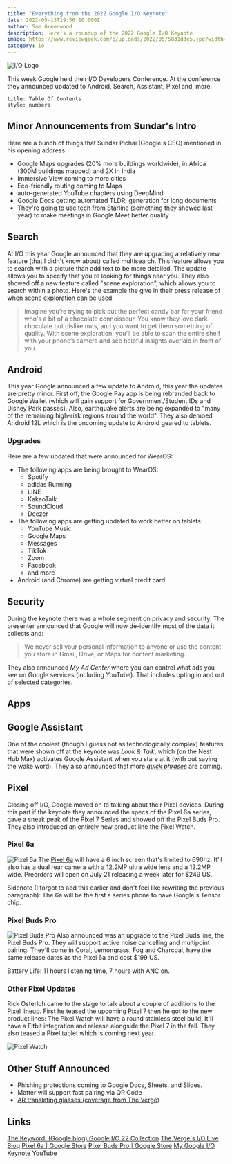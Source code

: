 ```yaml
---
title: "Everything from the 2022 Google I/O Keynote"
date: 2022-05-13T19:56:10.000Z
author: Sam Greenwood
description: Here's a roundup of the 2022 Google I/O Keynote
image: https://www.reviewgeek.com/p/uploads/2022/05/5831dde5.jpg?width=1200
category: io
---
```


![I/O Logo](https://www.reviewgeek.com/p/uploads/2022/05/5831dde5.jpg?width=1200)

This week Google held their I/O Developers Conference. At the conference they announced updated to Android, Search, Assistant, Pixel and, more.

```toc
title: Table Of Contents
style: numbers
```
## Minor Announcements from Sundar's Intro
Here are a bunch of things that Sundar Pichai (Google's CEO) mentioned in his opening address:
- Google Maps upgrades (20% more buildings worldwide), in Africa (300M buildings mapped) and 2X in India
- Immersive View coming to more cities
- Eco-friendly routing coming to Maps
- auto-generated YouTube chapters using DeepMind
- Google Docs getting automated TLDR; generation for long documents
- They're going to use tech from Starline (something they showed last year) to make meetings in Google Meet better quality

## Search
At I/O this year Google announced that they are upgrading a relatively new feature (that I didn't know about) called multisearch. This feature allows you to search with a picture than add text to be more detailed. The update allows you to specify that you're looking for things near you. They also showed off a new feature called "scene exploration", which allows you to search within a photo. Here's the example the give in their press release of when scene exploration can be used: 

> Imagine you’re trying to pick out the perfect candy bar for your friend who's a bit of a chocolate connoisseur. You know they love dark chocolate but dislike nuts, and you want to get them something of quality. With scene exploration, you’ll be able to scan the entire shelf with your phone’s camera and see helpful insights overlaid in front of you. 

## Android
This year Google announced a few update to Android, this year the updates are pretty minor. First off, the Google Pay app is being rebranded back to Google Wallet (which will gain support for Government/Student IDs and Disney Park passes). Also, earthquake alerts are being expanded to "many of the remaining high-risk regions around the world". They also demoed Android 12L which is the oncoming update to Android geared to tablets. 

### Upgrades
Here are a few updated that were announced for WearOS:
- The following apps are being brought to WearOS:
	- Spotify
	- adidas Running
	- LINE
	- KakaoTalk
	- SoundCloud
	- Deezer
- The following apps are getting updated to work better on tablets:
	- YouTube Music
	- Google Maps
	- Messages 
	- TikTok
	- Zoom
	- Facebook
	- and more
- Android (and Chrome) are getting virtual credit card

## Security
During the keynote there was a whole segment on privacy and security. The presenter announced that Google will now de-identify most of the data it collects and:
> We never sell your personal information to anyone or use the content you store in Gmail, Drive, or Maps for content marketing.

They also announced *My Ad Center* where you can control what ads you see on Google services (including YouTube). That includes opting in and out of selected categories. 

## Apps


## Google Assistant
One of the coolest (though I guess not as technologically complex) features that were shown off at the keynote was *Look & Talk*, which (on the Nest Hub Max) activates Google Assistant when you stare at it (with out saying the wake word). They also announced that more [*quick phrases*](https://support.google.com/assistant/answer/9475056?hl=en&co=GENIE.Platform%3DAndroid#Complete%20tasks%20without%20saying%20%22Hey,%20Google%22) are coming. 

## Pixel
Closing off I/O, Google moved on to talking about their Pixel devices. During this part if the keynote they announced the specs of the Pixel 6a series, gave a sneak peak of the Pixel 7 Series and showed off the Pixel Buds Pro. They also introduced an entirely new product line the Pixel Watch.

### Pixel 6a
![Pixel 6a](https://livecenterimagesnorth.azureedge.net/lc-images-2021/lcimg-8bb65cf0-2523-4515-a1b7-ece221f88618.jpg)
The [Pixel 6a](https://store.google.com/product/pixel_6a/) will have a 6 inch screen that's limited to 690hz. It'll also has a dual rear camera with a 12.2MP ultra wide lens and a 12.2MP wide. Preorders will open on July 21 releasing a week later for $249 US.

Sidenote (I forgot to add this earlier and don't feel like rewriting the previous paragraph): The 6a will be the first a series phone to have Google's Tensor chip.

### Pixel Buds Pro
![Pixel Buds Pro](https://livecenterimagesnorth.azureedge.net/lc-images-2021/lcimg-d14257db-f295-4856-bd34-c2fb1d3dc5cf.jpg)
Also announced was an upgrade to the Pixel Buds line, the Pixel Buds Pro. They will support active noise cancelling and multipoint pairing. They'll come in Coral, Lemongrass, Fog and Charcoal, have the same release dates as the Pixel 6a and cost $199 US.

Battery Life: 11 hours listening time, 7 hours with ANC on.

### Other Pixel Updates
Rick Osterloh came to the stage to talk about a couple of additions to the Pixel lineup. First he teased the upcoming Pixel 7 then he got to the new product lines: The Pixel Watch will have a round stainless steel build, It'll have a Fitbit integration and release alongside the Pixel 7 in the fall. They also teased a Pixel tablet which is coming next year. 

![Pixel Watch](https://livecenterimagesnorth.azureedge.net/lc-images-2021/lcimg-e9b6706d-799e-4b34-aff4-afc623f51027.jpg)

## Other Stuff Announced
- Phishing protections coming to Google Docs, Sheets, and Slides.
- Matter will support fast pairing via QR Code
- [AR translating glasses (coverage from The Verge)](https://www.theverge.com/2022/5/11/23067426/google-ar-glasses-live-translate-io)

## Links
[The Keyword: (Google blog) Google I/O 22 Collection](https://blog.google/technology/developers/io-2022/)
[The Verge's I/O Live Blog](https://www.theverge.com/2022/5/11/23066813/google-io-2022-live-blog-keynote-announcements-android-pixel-watch)
[Pixel 6a | Google Store](https://store.google.com/product/pixel_6a/)
[Pixel Buds Pro | Google Store](https://store.google.com/product/pixel_buds_pro/)
[My Google I/O Keynote YouTube]()
